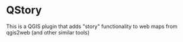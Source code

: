 # QStory
This is a QGIS plugin that adds "story" functionality to web maps from qgis2web (and other similar tools)

